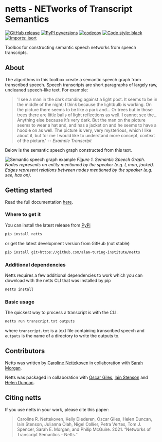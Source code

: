 # netts - NETworks of Transcript Semantics

[![GitHub release](https://img.shields.io/github/v/release/alan-turing-institute/netts?include_prereleases)](https://GitHub.com/alan-turing-institute/netts/releases/)
[![PyPI pyversions](https://img.shields.io/pypi/pyversions/netts.svg)](https://pypi.python.org/pypi/netts/)
[![codecov](https://codecov.io/gh/alan-turing-institute/netts/branch/main/graph/badge.svg?token=58uMq5hbNt)](https://codecov.io/gh/alan-turing-institute/netts)
[![Code style: black](https://img.shields.io/badge/code%20style-black-000000.svg)](https://github.com/psf/black)
[![Imports: isort](https://img.shields.io/badge/%20imports-isort-%231674b1?style=flat&labelColor=ef8336)](https://pycqa.github.io/isort/)

Toolbox for constructing semantic speech networks from speech transcripts.

## About

The algorithms in this toolbox create a semantic speech graph from transcribed speech. Speech transcripts are short paragraphs of largely raw, uncleaned speech-like text. For example:

> 'I see a man in the dark standing against a light post. It seems to be in the middle of the night; I think because the lightbulb is working. On the picture there seems to be like a park and... Or trees but in those trees there are little balls of light reflections as well. I cannot see the… Anything else because it’s very dark. But the man on the picture seems to wear a hat and, and has a jacket on and he seems to have a hoodie on as well. The picture is very, very mysterious, which I like about it, but for me I would like to understand more concept, context of the picture.'
> -- <cite>Example Transcript</cite>

Below is the semantic speech graph constructed from this text.

![Semantic speech graph example](docs/docs/img/ExampleGraph_alternative_text_pic_2.png)
*Figure 1. Semantic Speech Graph. Nodes represents an entity mentioned by the speaker (e.g. I, man, jacket). Edges represent relations between nodes mentioned by the speaker (e.g. see, has on).*

## Getting started

Read the full documentation [here](https://alan-turing-institute.github.io/netts/).

### Where to get it

You can install the latest release from [PyPi](https://pypi.org/project/netts/)

```bash
pip install netts
```

or get the latest development version from GitHub (not stable)

```bash
pip install git+https://github.com/alan-turing-institute/netts
```

### Additional dependencies

Netts requires a few additional dependencies to work which you can download with the netts CLI that was installed by pip

```bash
netts install
```

### Basic usage

The quickest way to process a transcript is with the CLI.

```bash
netts run transcript.txt outputs
```

where `transcript.txt` is a text file containing transcribed speech and `outputs` is the name of a directory to write the outputs to.

## Contributors

Netts was written by [Caroline Nettekoven](https://www.caroline-nettekoven.com) in collaboration with [Sarah Morgan](https://semorgan.org).

Netts was packaged in collaboration with [Oscar Giles](https://www.turing.ac.uk/people/researchers/oscar-giles), [Iain Stenson](https://www.turing.ac.uk/research/research-engineering/meet-the-team) and [Helen Duncan](https://www.turing.ac.uk/people/research-engineering/helen-duncan).

## Citing netts

If you use netts in your work, please cite this paper:
> Caroline R. Nettekoven, Kelly Diederen, Oscar Giles, Helen Duncan, Iain Stenson, Julianna Olah, Nigel Collier, Petra Vertes, Tom J. Spencer, Sarah E. Morgan, and Philip McGuire. 2021. “Networks of Transcript Semantics - Netts.”
